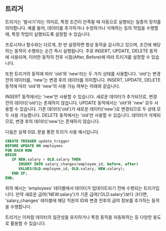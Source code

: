 ## 트리거

트리거는 '발사기'라는 의미로, 특정 조건이 만족될 때 자동으로 실행되는 일종의 장치를 의미합니다. 예를 들어, 데이터를 추가하거나 수정하거나 삭제하는 등의 작업을 수행할 때, 특정 작업이 실행되도록 설정할 수 있습니다.

프로시저나 함수와는 다르게, 한 번 설정하면 항상 동작을 감시하고 있으며, 조건에 해당하는 동작이 수행되는 순간 즉시 실행됩니다. 주로 INSERT, UPDATE, DELETE 동작에 사용되며, 이러한 동작의 전후 시점(After, Before)에 따라 트리거를 설정할 수 있습니다.

또한 트리거의 동작에 따라 'old'와 'new'라는 두 가지 상태를 사용합니다. 'old'는 변경 전의 데이터를, 'new'는 변경 후의 데이터를 의미합니다. INSERT, UPDATE, DELETE 동작에 따라 'old'와 'new'의 사용 가능 여부는 아래와 같습니다.

INSERT 동작에서는 'new'만 사용할 수 있습니다. 새로운 데이터가 추가되므로, 변경 전의 데이터('old')는 존재하지 않습니다. UPDATE 동작에서는 'old'와 'new' 모두 사용할 수 있습니다. 기존 데이터('old')가 새로운 데이터('new')로 변경되므로 두 상태 모두 사용 가능합니다. DELETE 동작에서는 'old'만 사용할 수 있습니다. 데이터가 삭제되므로, 변경 후의 데이터('new')는 존재하지 않습니다.

다음은 실제 SQL 문을 통한 트리거 사용 예시입니다.

```sql
CREATE TRIGGER update_trigger 
BEFORE UPDATE ON employees 
FOR EACH ROW 
BEGIN 
   IF NEW.salary > OLD.salary THEN 
      INSERT INTO salary_changes(employee_id, before, after) 
      VALUES(OLD.employee_id, OLD.salary, NEW.salary); 
   END IF; 
END;
```

위의 예시는 'employees' 테이블에서 데이터가 업데이트되기 전에 수행되는 트리거입니다. 만약 새로운 급여('NEW.salary')가 기존 급여('OLD.salary')보다 크다면, 'salary_changes' 테이블에 해당 직원의 ID와 변경 전후의 급여 정보를 추가하는 동작을 수행합니다.

트리거는 이처럼 데이터의 일관성을 유지하거나 특정 동작을 자동화하는 등 다양한 용도로 활용할 수 있습니다.
